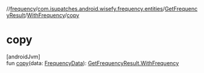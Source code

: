//[frequency](../../../../index.md)/[com.isupatches.android.wisefy.frequency.entities](../../index.md)/[GetFrequencyResult](../index.md)/[WithFrequency](index.md)/[copy](copy.md)

# copy

[androidJvm]\
fun [copy](copy.md)(data: [FrequencyData](../../-frequency-data/index.md)): [GetFrequencyResult.WithFrequency](index.md)
